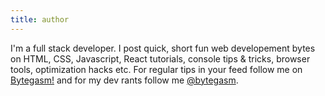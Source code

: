 ```yaml
---
title: author
---
```


I'm a full stack developer. I post quick, short fun web developement bytes on HTML, CSS, Javascript, React tutorials, console tips & tricks, browser tools, optimization hacks etc.
For regular tips in your feed follow me on [Bytegasm!](https://www.instagram.com/bytegasm/) and for my dev rants follow me [@bytegasm](https://twitter.com/bytegasm).
